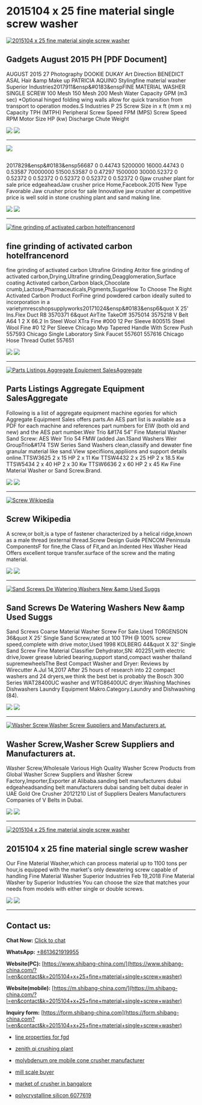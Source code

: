 # 2015104 x 25 fine material single screw washer

<a href="https://swt.shibang-china.com/?l=en&img&k=2015104+x+25+fine+material+single+screw+washer" target="_blank">![2015104 x 25 fine material single screw washer](http://static.shibang-china.com/all-800x300/1202.jpg)</a>

## Gadgets August 2015 PH [PDF Document]
AUGUST 2015 27 Photography DOOKIE DUKAY Art Direction BENEDICT ASAL Hair &amp Make up PATRICIA AQUINO Stylingfine material washer Superior Industries2017911&ensp&#0183&enspFINE MATERIAL WASHER SINGLE SCREW 100 Mesh 150 Mesh 200 Mesh Water Capacity GPM (m3 sec) *Optional hinged folding wing walls allow for quick transition from transport to operation modes.S Industries P 25 Screw Size in x ft (mm x m) Capacity TPH (MTPH) Peripheral Screw Speed FPM (MPS) Screw Speed RPM Motor Size HP (kw) Discharge Chute Weight


<a href="https://whatsapp.shibangsoft.com/WhatsApp.php" target="_blank" title="WhatsApp">![](http://static.shibang-china.com/icon/whatsapp.png)</a> <a href="https://swt.shibang-china.com/?l=en&icon&k=2015104+x+25+fine+material+single+screw+washer" target="_blank">![](http://static.shibang-china.com/icon/chat-en.png)</a>

---

<a href="https://swt.shibang-china.com/?l=en&img&k=2015104+x+25+fine+material+single+screw+washer" target="_blank">![](http://static.shibang-china.com/all-800x300/1271.jpg)</a>

## 
2017829&ensp&#0183&ensp56687 0 0.44743 5200000 16000.44743 0 0.53587 70000000 51500.53587 0 0.47297 1500000 30000.52372 0 0.52372 0 0.52372 0 0.52372 0 0.52372 0 0.52372 0 0jaw crusher plant for sale price edgeaheadJaw crusher price Home,Facebook.2015 New Type Favorable Jaw crusher price for sale Innovative jaw crusher at competitive price is well sold in stone crushing plant and sand making line.


<a href="https://whatsapp.shibangsoft.com/WhatsApp.php" target="_blank" title="WhatsApp">![](http://static.shibang-china.com/icon/whatsapp.png)</a> <a href="https://swt.shibang-china.com/?l=en&icon&k=2015104+x+25+fine+material+single+screw+washer" target="_blank">![](http://static.shibang-china.com/icon/chat-en.png)</a>

---

<a href="https://swt.shibang-china.com/?l=en&img&k=2015104+x+25+fine+material+single+screw+washer" target="_blank">![fine grinding of activated carbon hotelfrancenord](http://static.shibang-china.com/all-800x300/673.jpg)</a>

## fine grinding of activated carbon hotelfrancenord
fine grinding of activated carbon Ultrafine Grinding Atritor fine grinding of activated carbon,Drying,Ultrafine grinding,Deagglomeration,Surface coating Activated carbon,Carbon black,Chocolate crumb,Lactose,Pharmaceuticals,Pigments,SugarHow To Choose The Right Activated Carbon Product ForFine grind powdered carbon ideally suited to incorporation in a varietymrescshopsupplyworks20171024&ensp&#0183&ensp6&quot X 25' Ins.Flex Duct R8 3570371 6&quot AirTite TakeOff 3575014 3575218 V Belt A64 1 2 X 66.2 In Steel Wool XTra Fine #000 12 Per Sleeve 800515 Steel Wool Fine #0 12 Per Sleeve Chicago Mvp Tapered Handle With Screw Push 557593 Chicago Single Laboratory Sink Faucet 557601 557616 Chicago Hose Thread Outlet 557651


<a href="https://whatsapp.shibangsoft.com/WhatsApp.php" target="_blank" title="WhatsApp">![](http://static.shibang-china.com/icon/whatsapp.png)</a> <a href="https://swt.shibang-china.com/?l=en&icon&k=2015104+x+25+fine+material+single+screw+washer" target="_blank">![](http://static.shibang-china.com/icon/chat-en.png)</a>

---

<a href="https://swt.shibang-china.com/?l=en&img&k=2015104+x+25+fine+material+single+screw+washer" target="_blank">![Parts Listings Aggregate Equipment SalesAggregate](http://static.shibang-china.com/all-800x300/1456.jpg)</a>

## Parts Listings Aggregate Equipment SalesAggregate
Following is a list of aggregate equipment machine egories for which Aggregate Equipment Sales offers parts.An AES part list is available as a PDF for each machine and references part numbers for EIW (both old and new) and the AES part number.Weir Trio &#174 54″ Fine Material Washer Sand Screw: AES Weir Trio 54 FMW (added Jan.1Sand Washers Weir GroupTrio&#174 TSW Series Sand Washers clean,classify and dewater fine granular material like sand.View specifiions,appliions and support details online.TTSW3625 2 x 15 HP 2 x 11 Kw TTSW4432 2 x 25 HP 2 x 18.5 Kw TTSW5434 2 x 40 HP 2 x 30 Kw TTSW6636 2 x 60 HP 2 x 45 Kw Fine Material Washer or Sand Screw.Brand.


<a href="https://whatsapp.shibangsoft.com/WhatsApp.php" target="_blank" title="WhatsApp">![](http://static.shibang-china.com/icon/whatsapp.png)</a> <a href="https://swt.shibang-china.com/?l=en&icon&k=2015104+x+25+fine+material+single+screw+washer" target="_blank">![](http://static.shibang-china.com/icon/chat-en.png)</a>

---

<a href="https://swt.shibang-china.com/?l=en&img&k=2015104+x+25+fine+material+single+screw+washer" target="_blank">![Screw Wikipedia](http://static.shibang-china.com/all-800x300/657.jpg)</a>

## Screw Wikipedia
A screw,or bolt,is a type of fastener characterized by a helical ridge,known as a male thread (external thread.Screw Design Guide PENCOM Peninsula ComponentsF for fine,the Class of Fit,and an.Indented Hex Washer Head Offers excellent torque transfer.surface of the screw and the mating material.


<a href="https://whatsapp.shibangsoft.com/WhatsApp.php" target="_blank" title="WhatsApp">![](http://static.shibang-china.com/icon/whatsapp.png)</a> <a href="https://swt.shibang-china.com/?l=en&icon&k=2015104+x+25+fine+material+single+screw+washer" target="_blank">![](http://static.shibang-china.com/icon/chat-en.png)</a>

---

<a href="https://swt.shibang-china.com/?l=en&img&k=2015104+x+25+fine+material+single+screw+washer" target="_blank">![Sand Screws De Watering Washers New &amp Used Suggs](http://static.shibang-china.com/all-800x300/587.jpg)</a>

## Sand Screws De Watering Washers New &amp Used Suggs
Sand Screws Coarse Material Washer Screw For Sale.Used TORGENSON 36&quot X 25' Single Sand Screw,rated at 100 TPH @ 100% screw speed,complete with drive motor,Used 1998 KOLBERG 44&quot X 32' Single Sand Screw Fine Material Classifier Dehydrator,SN: 402251,with electric drive,lower grease lubried bearing,support stand,compact washer thailand supremewheelsThe Best Compact Washer and Dryer: Reviews by Wirecutter A.Jul 14,2017 After 25 hours of research into 22 compact washers and 24 dryers,we think the best bet is probably the Bosch 300 Series WAT28400UC washer and WTG86400UC dryer.Washing Machines Dishwashers Laundry Equipment Makro.Category.Laundry and Dishwashing (84).


<a href="https://whatsapp.shibangsoft.com/WhatsApp.php" target="_blank" title="WhatsApp">![](http://static.shibang-china.com/icon/whatsapp.png)</a> <a href="https://swt.shibang-china.com/?l=en&icon&k=2015104+x+25+fine+material+single+screw+washer" target="_blank">![](http://static.shibang-china.com/icon/chat-en.png)</a>

---

<a href="https://swt.shibang-china.com/?l=en&img&k=2015104+x+25+fine+material+single+screw+washer" target="_blank">![Washer Screw,Washer Screw Suppliers and Manufacturers at.](http://static.shibang-china.com/all-800x300/393.jpg)</a>

## Washer Screw,Washer Screw Suppliers and Manufacturers at.
Washer Screw,Wholesale Various High Quality Washer Screw Products from Global Washer Screw Suppliers and Washer Screw Factory,Importer,Exporter at Alibaba.sanding belt manufacturers dubai edgeaheadsanding belt manufacturers dubai sanding belt dubai dealer in UAE Gold Ore Crusher 20121210 List of Suppliers Dealers Manufacturers Companies of V Belts in Dubai.


<a href="https://whatsapp.shibangsoft.com/WhatsApp.php" target="_blank" title="WhatsApp">![](http://static.shibang-china.com/icon/whatsapp.png)</a> <a href="https://swt.shibang-china.com/?l=en&icon&k=2015104+x+25+fine+material+single+screw+washer" target="_blank">![](http://static.shibang-china.com/icon/chat-en.png)</a>

---

<a href="https://swt.shibang-china.com/?l=en&img&k=2015104+x+25+fine+material+single+screw+washer" target="_blank">![2015104 x 25 fine material single screw washer](http://static.shibang-china.com/all-800x300/1520.jpg)</a>

## 2015104 x 25 fine material single screw washer
Our Fine Material Washer,which can process material up to 1100 tons per hour,is equipped with the market's only dewatering screw capable of handling Fine Material Washer Superior Industries Feb 19,2018 Fine Material Washer by Superior Industries You can choose the size that matches your needs from models with either single or double screws.

<a href="https://whatsapp.shibangsoft.com/WhatsApp.php" target="_blank" title="WhatsApp">![](http://static.shibang-china.com/icon/whatsapp.png)</a> <a href="https://swt.shibang-china.com/?l=en&icon&k=2015104+x+25+fine+material+single+screw+washer" target="_blank">![](http://static.shibang-china.com/icon/chat-en.png)</a>

---
## Contact us:

**Chat Now:** [Click to chat](https://swt.shibang-china.com?l=en&contact&k=2015104+x+25+fine+material+single+screw+washer)

**WhatsApp:**  [+8613621919955](https://whatsapp.shibangsoft.com/WhatsApp.php)

**Website(PC):** [https://www.shibang-china.com/](https://www.shibang-china.com/?l=en&contact&k=2015104+x+25+fine+material+single+screw+washer)

**Website(mobile):** [https://m.shibang-china.com/](https://m.shibang-china.com/?l=en&contact&k=2015104+x+25+fine+material+single+screw+washer)

**Inquiry form:** [https://form.shibang-china.com](https://form.shibang-china.com?l=en&contact&k=2015104+x+25+fine+material+single+screw+washer)

* [line properties for fgd](../113/line%20properties%20for%20fgd.md)

* [zenith qi crushing plant](../113/zenith%20qi%20crushing%20plant.md)

* [molybdenum ore mobile cone crusher manufacturer](../112/molybdenum%20ore%20mobile%20cone%20crusher%20manufacturer.md)

* [mill scale buyer](../114/mill%20scale%20buyer.md)

* [market of crusher in bangalore](../111/market%20of%20crusher%20in%20bangalore.md)

* [polycrystalline silicon 6077619](../115/polycrystalline%20silicon%206077619.md)